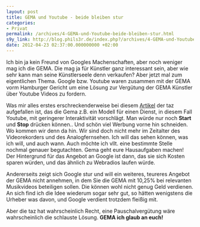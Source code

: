```yaml
---
layout: post
title: GEMA und Youtube - beide bleiben stur
categories:
- Privat
permalink: /archives/4-GEMA-und-Youtube-beide-bleiben-stur.html
s9y_link: http://blog.phils3r.de/index.php?/archives/4-GEMA-und-Youtube-beide-bleiben-stur.html
date: 2012-04-23 02:37:00.000000000 +02:00
---
```

Ich bin ja kein Freund von Googles Machenschaften, aber noch weniger mag ich die GEMA.
Die mag ja für Künstler ganz interessant sein, aber wie sehr kann man seine Künstlerseele denn verkaufen?
Aber jetzt mal zum eigentlichen Thema. Google bzw. Youtube waren zusammen mit der GEMA vorm Hamburger Gericht um eine Lösung zur Vergütung der GEMA Künstler über Youtube Videos zu fordern.

Was mir alles erstes erschreckenderweise bei diesem [Artikel](http://taz.de/Urteil-zu-Gema-und-Youtube/!91913/) der taz aufgefallen ist, das die Gema z.B. ein Modell für einen Dienst, in diesem Fall Youtube, mit geringerer Interaktivität vorschlägt. Man würde nur noch **Start** und **Stop** drücken können.. Und schön viel Werbung vorne hin schneiden. Wo kommen wir denn da hin. Wir sind doch nicht mehr im Zeitalter des Videorekorders und des Analogfernsehen. Ich will das sehen können, was ich will, und auch wann. Auch möchte ich vllt. eine bestimmte Stelle nochmal genauer begutachten. Gema geht eure Hausaufgaben machen!
Der Hintergrund für das Angebot an Google ist dann, das sie sich Kosten sparen würden, und das ähnlich zu Webradios laufen würde.

Andererseits zeigt sich Google stur und will ein weiteres, teureres Angebot der GEMA nicht annehmen, in dem Sie die GEMA mit 10,25% bei relevanten Musikvideos beteiligen sollen.
Die können wohl nicht genug Geld verdienen.
An sich find ich die Idee wiederum sogar sehr gut, so hätten wenigstens die Urheber was davon, und Google verdient trotzdem fleißig mit.

Aber die taz hat wahrscheinlich Recht, eine Pauschalvergütung wäre wahrscheinlich die schlauste Lösung.
**GEMA ich glaub an euch!**

